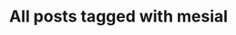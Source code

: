 ---
layout: tag
title: "All posts tagged with mesial"
permalink: /weblog/tags/mesial/
taxonomy: mesial
---